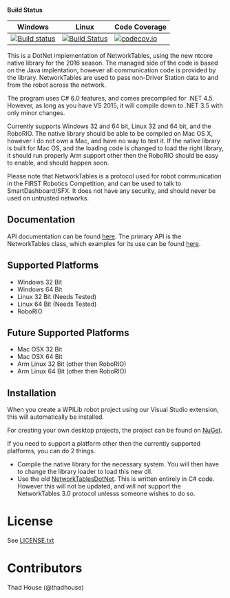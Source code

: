 **Build Status**

| Windows                 | Linux                   | Code Coverage         |
| ------------------------|-------------------------|-----------------------|
| [![Build status][1]][2] | [![Build Status][3]][4] | [![codecov.io][5]][6] |

[1]: https://ci.appveyor.com/api/projects/status/q6e3jxtlavkpuf3p/branch/master?svg=true
[2]: https://ci.appveyor.com/project/robotdotnet/networktablescore/branch/master
[3]: https://travis-ci.org/robotdotnet/NetworkTablesCore.svg?branch=master
[4]: https://travis-ci.org/robotdotnet/NetworkTablesCore
[5]: https://codecov.io/github/robotdotnet/NetworkTablesCore/coverage.svg?branch=master
[6]: https://codecov.io/github/robotdotnet/NetworkTablesCore?branch=master

This is a DotNet implementation of NetworkTables, using the new ntcore native library for the 2016 season. The managed side of the code is based on the Java implentation, however all communication code is provided by the library. NetworkTables are used to pass non-Driver Station data to and from the robot across the network.

The program uses C# 6.0 features, and comes precompiled for .NET 4.5. However, as long as you have VS 2015, it will compile down to .NET 3.5 with only minor changes. 

Currently supports Windows 32 and 64 bit, Linux 32 and 64 bit, and the RoboRIO. The native library should be able to be compiled on Mac OS X, however I do not own a Mac, and have no way to test it. If the native library is built for Mac OS, and the loading code is changed to load the right library, it should run properly Arm support other then the RoboRIO should be easy to enable, and should happen soon.


Please note that NetworkTables is a protocol used for robot communication in the FIRST Robotics Competition, and can be used to talk to SmartDashboard/SFX. It does not have any security, and should never be used on untrusted networks.

Documentation
-------------
API documentation can be found [here](http://robotdotnet.github.io/Documentation/API/html/G_NetworkTables.htm). The primary API is the NetworkTables class, which examples for its use can be found [here](http://robotdotnet.github.io/Documentation/API/html/T_NetworkTables_NetworkTable.htm).

          
Supported Platforms
-------------------
* Windows 32 Bit
* Windows 64 Bit
* Linux 32 Bit (Needs Tested)
* Linux 64 Bit (Needs Tested)
* RoboRIO
 
Future Supported Platforms
--------------------------
* Mac OSX 32 Bit
* Mac OSX 64 Bit
* Arm Linux 32 Bit (other then RoboRIO)
* Arm Linux 64 Bit (other then RoboRIO)

Installation
------------
When you create a WPILib robot project using our Visual Studio extension, this will automatically be installed.

For creating your own desktop projects, the project can be found on [NuGet](https://www.nuget.org/packages/FRC.NetworkTables). 

If you need to support a platform other then the currently supported platforms, you can do 2 things. 
* Compile the native library for the necessary system. You will then have to change the library loader to load this new dll.
* Use the old [NetworkTablesDotNet](https://github.com/robotdotnet/NetworkTablesDotNet). This is written entirely in C# code. However this will not be updated, and will not support the NetworkTables 3.0 protocol unlesss someone wishes to do so.

License
=======
See [LICENSE.txt](LICENSE.txt)

Contributors
============

Thad House (@thadhouse)
